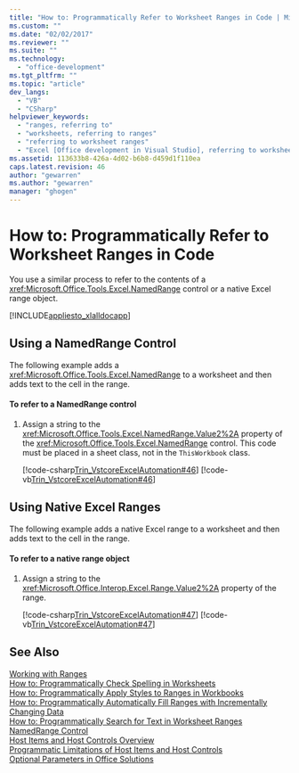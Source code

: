 ```yaml
---
title: "How to: Programmatically Refer to Worksheet Ranges in Code | Microsoft Docs"
ms.custom: ""
ms.date: "02/02/2017"
ms.reviewer: ""
ms.suite: ""
ms.technology: 
  - "office-development"
ms.tgt_pltfrm: ""
ms.topic: "article"
dev_langs: 
  - "VB"
  - "CSharp"
helpviewer_keywords: 
  - "ranges, referring to"
  - "worksheets, referring to ranges"
  - "referring to worksheet ranges"
  - "Excel [Office development in Visual Studio], referring to worksheet ranges"
ms.assetid: 113633b8-426a-4d02-b6b8-d459d1f110ea
caps.latest.revision: 46
author: "gewarren"
ms.author: "gewarren"
manager: "ghogen"
---
```

# How to: Programmatically Refer to Worksheet Ranges in Code
  You use a similar process to refer to the contents of a <xref:Microsoft.Office.Tools.Excel.NamedRange> control or a native Excel range object.  
  
 [!INCLUDE[appliesto_xlalldocapp](../vsto/includes/appliesto-xlalldocapp-md.md)]  
  
## Using a NamedRange Control  
 The following example adds a <xref:Microsoft.Office.Tools.Excel.NamedRange> to a worksheet and then adds text to the cell in the range.  
  
#### To refer to a NamedRange control  
  
1.  Assign a string to the <xref:Microsoft.Office.Tools.Excel.NamedRange.Value2%2A> property of the <xref:Microsoft.Office.Tools.Excel.NamedRange> control. This code must be placed in a sheet class, not in the `ThisWorkbook` class.  
  
     [!code-csharp[Trin_VstcoreExcelAutomation#46](../vsto/codesnippet/CSharp/Trin_VstcoreExcelAutomationCS/Sheet1.cs#46)]
     [!code-vb[Trin_VstcoreExcelAutomation#46](../vsto/codesnippet/VisualBasic/Trin_VstcoreExcelAutomation/Sheet1.vb#46)]  
  
## Using Native Excel Ranges  
 The following example adds a native Excel range to a worksheet and then adds text to the cell in the range.  
  
#### To refer to a native range object  
  
1.  Assign a string to the <xref:Microsoft.Office.Interop.Excel.Range.Value2%2A> property of the range.  
  
     [!code-csharp[Trin_VstcoreExcelAutomation#47](../vsto/codesnippet/CSharp/Trin_VstcoreExcelAutomationCS/Sheet1.cs#47)]
     [!code-vb[Trin_VstcoreExcelAutomation#47](../vsto/codesnippet/VisualBasic/Trin_VstcoreExcelAutomation/Sheet1.vb#47)]  
  
## See Also  
 [Working with Ranges](../vsto/working-with-ranges.md)   
 [How to: Programmatically Check Spelling in Worksheets](../vsto/how-to-programmatically-check-spelling-in-worksheets.md)   
 [How to: Programmatically Apply Styles to Ranges in Workbooks](../vsto/how-to-programmatically-apply-styles-to-ranges-in-workbooks.md)   
 [How to: Programmatically Automatically Fill Ranges with Incrementally Changing Data](../vsto/how-to-programmatically-automatically-fill-ranges-with-incrementally-changing-data.md)   
 [How to: Programmatically Search for Text in Worksheet Ranges](../vsto/how-to-programmatically-search-for-text-in-worksheet-ranges.md)   
 [NamedRange Control](../vsto/namedrange-control.md)   
 [Host Items and Host Controls Overview](../vsto/host-items-and-host-controls-overview.md)   
 [Programmatic Limitations of Host Items and Host Controls](../vsto/programmatic-limitations-of-host-items-and-host-controls.md)   
 [Optional Parameters in Office Solutions](../vsto/optional-parameters-in-office-solutions.md)  
  
  